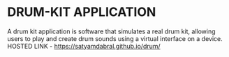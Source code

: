 # DRUM-KIT APPLICATION
A drum kit application is software that simulates a real drum kit, allowing users to play and create drum sounds using a virtual interface on a device.
HOSTED LINK - https://satyamdabral.github.io/drum/

